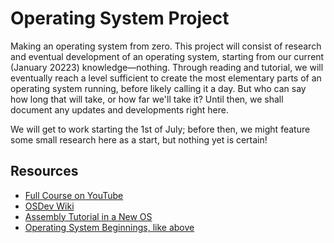 # Operating System Project
Making an operating system from zero. This project will consist of research and eventual development of an operating system, starting from our current (January 20223) knowledge—nothing. Through reading and tutorial, we will eventually reach a level sufficient to create the most elementary parts of an operating system running, before likely calling it a day.
But who can say how long that will take, or how far we'll take it? Until then, we shall document any updates and developments right here.

We will get to work starting the 1st of July; before then, we might feature some small research here as a start, but nothing yet is certain!

## Resources
* [Full Course on YouTube](https://www.youtube.com/watch?v=mXw9ruZaxzQ)
* [OSDev Wiki](https://wiki.osdev.org/Expanded_Main_Page)
* [Assembly Tutorial in a New OS](https://www.youtube.com/watch?v=MwPjvJ9ulSc)
* [Operating System Beginnings, like above](https://www.youtube.com/watch?v=W3DdyiO3Fy8)
